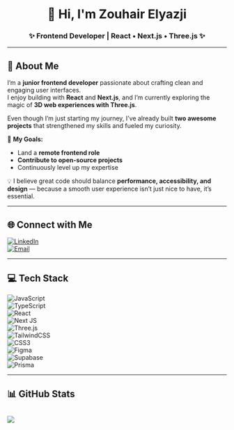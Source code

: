 <!-- Profile Header -->
<h1 align="center">👋 Hi, I'm Zouhair Elyazji</h1>
<h3 align="center">✨ Frontend Developer | React • Next.js • Three.js ✨</h3>

---

## 💫 About Me  
I’m a **junior frontend developer** passionate about crafting clean and engaging user interfaces.  
I enjoy building with **React** and **Next.js**, and I’m currently exploring the magic of **3D web experiences with Three.js**.  

Even though I’m just starting my journey, I’ve already built **two awesome projects** that strengthened my skills and fueled my curiosity.  

🎯 **My Goals:**  
- Land a **remote frontend role**  
- **Contribute to open-source projects**  
- Continuously level up my expertise  

💡 I believe great code should balance **performance, accessibility, and design** — because a smooth user experience isn’t just nice to have, it’s essential.  

---

## 🌐 Connect with Me  
[![LinkedIn](https://img.shields.io/badge/LinkedIn-%230077B5.svg?logo=linkedin&logoColor=white)](https://linkedin.com/in/Zouhair-Elyazji)  
[![Email](https://img.shields.io/badge/Email-D14836?logo=gmail&logoColor=white)](mailto:alyazjyzhyr@gmail.com)  

---

## 💻 Tech Stack  
![JavaScript](https://img.shields.io/badge/javascript-%23323330.svg?style=for-the-badge&logo=javascript&logoColor=%23F7DF1E)  
![TypeScript](https://img.shields.io/badge/typescript-%23007ACC.svg?style=for-the-badge&logo=typescript&logoColor=white)  
![React](https://img.shields.io/badge/react-%2320232a.svg?style=for-the-badge&logo=react&logoColor=%2361DAFB)  
![Next JS](https://img.shields.io/badge/Next-black?style=for-the-badge&logo=next.js&logoColor=white)  
![Three.js](https://img.shields.io/badge/threejs-black?style=for-the-badge&logo=three.js&logoColor=white)  
![TailwindCSS](https://img.shields.io/badge/tailwindcss-%2338B2AC.svg?style=for-the-badge&logo=tailwind-css&logoColor=white)  
![CSS3](https://img.shields.io/badge/css3-%231572B6.svg?style=for-the-badge&logo=css3&logoColor=white)  
![Figma](https://img.shields.io/badge/figma-%23F24E1E.svg?style=for-the-badge&logo=figma&logoColor=white)  
![Supabase](https://img.shields.io/badge/Supabase-3ECF8E?style=for-the-badge&logo=supabase&logoColor=white)  
![Prisma](https://img.shields.io/badge/Prisma-3982CE?style=for-the-badge&logo=Prisma&logoColor=white)  

---

## 📊 GitHub Stats  
![](https://github-readme-stats.vercel.app/api?username=Zouhair-Al-Yazji&theme=gruvbox&hide_border=false&include_all_commits=false&count_private=false)  
---
